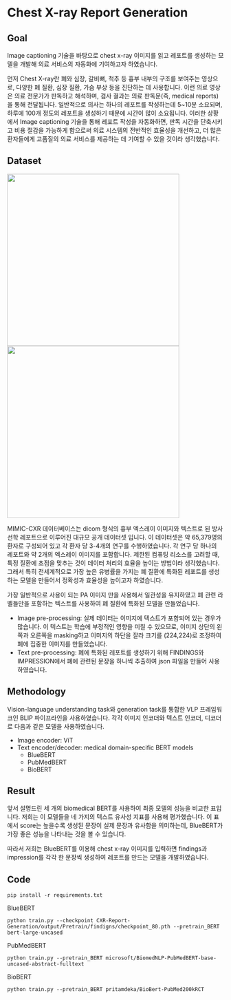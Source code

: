 # Chest X-ray Report Generation 

## Goal
Image captioning 기술을 바탕으로 chest x-ray 이미지를 읽고 레포트를 생성하는 모델을 개발해 의료 서비스의 자동화에 기여하고자 하였습니다.


먼저 Chest X-ray란 폐와 심장, 갈비뼈, 척추 등 흉부 내부의 구조를 보여주는 영상으로, 다양한 폐 질환, 심장 질환, 가슴 부상 등을 진단하는 데 사용합니다. 이런 의료 영상은 의료 전문가가 판독하고 해석하며, 검사 결과는 의료 판독문(즉, medical reports)을 통해 전달됩니다. 일반적으로 의사는 하나의 레포트를 작성하는데 5~10분 소요되며, 하루에 100개 정도의 레포트을 생성하기 때문에 시간이 많이 소요됩니다. 이러한 상황에서 Image captioning 기술을 통해 레포트 작성을 자동화하면, 판독 시간을 단축시키고 비용 절감을 가능하게 함으로써 의료 시스템의 전반적인 효율성을 개선하고, 더 많은 환자들에게 고품질의 의료 서비스를 제공하는 데 기여할 수 있을 것이라 생각했습니다.

## Dataset 
<img src="https://github.com/hanajibsa/CXR_report_generation/assets/115071643/9f1f8058-1614-494c-b0ab-c9233f7e27be.png" width="400" height="400"/>
<img src="https://github.com/hanajibsa/CXR_report_generation/assets/115071643/fd53a6cd-63fb-4114-93f6-1dec2390d6d1.png" width="400" height="400"/>

MIMIC-CXR 데이터베이스는 dicom 형식의 흉부 엑스레이 이미지와 텍스트로 된 방사선학 레포트으로 이루어진 대규모 공개 데이터셋 입니다. 이 데이터셋은 약  65,379명의 환자로 구성되어 있고 각 환자 당  3-4개의 연구를 수행하였습니다. 각 연구 당 하나의 레포트와 약 2개의 엑스레이 이미지를 포함합니다. 
제한된 컴퓨팅 리소스를 고려할 때, 특정 질환에 초점을 맞추는 것이 데이터 처리의 효율을 높이는 방법이라 생각했습니다. 그래서 특히 전세계적으로 가장 높은 유병률을 가지는 폐 질환에 특화된 레포트를 생성하는 모델을 만들어서 정확성과 효율성을 높이고자 하였습니다.

가장 일반적으로 사용이 되는 PA 이미지 만을 사용해서 일관성을 유지하였고 폐 관련 라벨들만을 포함하는 텍스트를 사용하여 폐 질환에 특화된 모델을 만들었습니다.
- Image pre-processing: 실제 데이터는 이미지에 텍스트가 포함되어 있는 경우가 많습니다. 이 텍스트는 학습에 부정적인 영향을 미칠 수 있으므로, 이미지 상단의 왼쪽과 오른쪽을 masking하고 이미지의 하단을 잘라 크기를 (224,224)로 조정하여 폐에 집중한 이미지를 만들었습니다. 
- Text pre-processing: 폐에 특화된 레포트를 생성하기 위해 FINDINGS와 IMPRESSION에서 폐에 관련된 문장을 하나씩 추출하여 json 파일을 만들어 사용하였습니다. 

## Methodology
Vision-language understanding task와  generation task를 통합한 VLP 프레임워크인 BLIP 파이프라인을 사용하였습니다. 각각 이미지 인코더와 텍스트 인코더, 디코더로 다음과 같은 모델을 사용하였습니다. 
- Image encoder: ViT
- Text encoder/decoder: medical domain-specific BERT models
    - BlueBERT
    - PubMedBERT
    - BioBERT

## Result 

앞서 설명드린 세 개의 biomedical BERT를 사용하여 최종 모델의 성능을 비교한 표입니다. 저희는 이 모델들을 네 가지의 텍스트 유사성 지표를 사용해 평가했습니다. 이 표에서 score는 높을수록 생성된 문장이 실제 문장과 유사함을 의미하는데, BlueBERT가 가장 좋은 성능을 나타내는 것을 볼 수 있습니다.

따라서 저희는 BlueBERT를 이용해 chest x-ray 이미지를 입력하면 findings과 impression를 각각 한 문장씩 생성하여 레포트를 만드는 모델을 개발하였습니다.

## Code 
```
pip install -r requirements.txt
```

BlueBERT
```
python train.py --checkpoint CXR-Report-Generation/output/Pretrain/findigns/checkpoint_80.pth --pretrain_BERT bert-large-uncased
```

PubMedBERT
```
python train.py --pretrain_BERT microsoft/BiomedNLP-PubMedBERT-base-uncased-abstract-fulltext
```

BioBERT
```
python train.py --pretrain_BERT pritamdeka/BioBert-PubMed200kRCT
```
